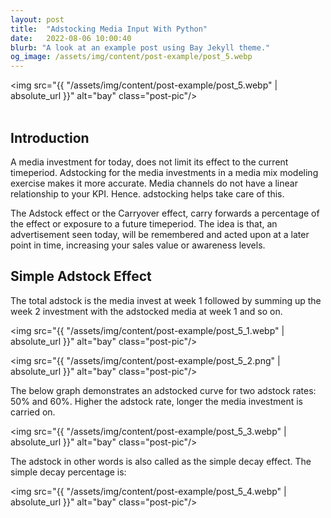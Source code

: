 ```yaml
---
layout: post
title:  "Adstocking Media Input With Python"
date:   2022-08-06 10:00:40
blurb: "A look at an example post using Bay Jekyll theme."
og_image: /assets/img/content/post-example/post_5.webp
---
```


<img src="{{ "/assets/img/content/post-example/post_5.webp" | absolute_url }}" alt="bay" class="post-pic"/>
<br />
<br />

<h2>Introduction</h2>

<p>A media investment for today, does not limit its effect to the current timeperiod. Adstocking for the media investments in a media mix modeling exercise makes it more accurate. Media channels do not have a linear relationship to your KPI. Hence. adstocking helps take care of this.</p>
<p>The Adstock effect or the Carryover effect, carry forwards a percentage of the effect or exposure to a future timeperiod. The idea is that, an advertisement seen today, will be remembered and acted upon at a later point in time, increasing your sales value or awareness levels.</p>


<h2>Simple Adstock Effect</h2>
<p>The total adstock is the media invest at week 1 followed by summing up the week 2 investment with the adstocked media at week 1 and so on.</p>

<img src="{{ "/assets/img/content/post-example/post_5_1.webp" | absolute_url }}" alt="bay" class="post-pic"/>

<img src="{{ "/assets/img/content/post-example/post_5_2.png" | absolute_url }}" alt="bay" class="post-pic"/>

<p>The below graph demonstrates an adstocked curve for two adstock rates: 50% and 60%. Higher the adstock rate, longer the media investment is carried on.</p>

<img src="{{ "/assets/img/content/post-example/post_5_3.webp" | absolute_url }}" alt="bay" class="post-pic"/>

<p>The adstock in other words is also called as the simple decay effect. The simple decay percentage is:</p>

<img src="{{ "/assets/img/content/post-example/post_5_4.webp" | absolute_url }}" alt="bay" class="post-pic"/>